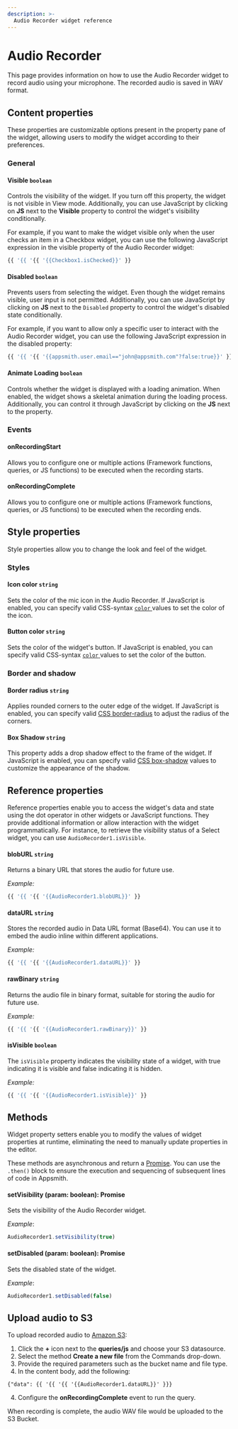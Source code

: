 ```yaml
---
description: >-
  Audio Recorder widget reference
---
```


# Audio Recorder

This page provides information on how to use the Audio Recorder widget to record audio using your microphone. The recorded audio is saved in WAV format.

## Content properties

These properties are customizable options present in the property pane of the widget, allowing users to modify the widget according to their preferences.

### General

#### Visible `boolean`

 

Controls the visibility of the widget. If you turn off this property, the widget is not visible in View mode. Additionally, you can use JavaScript by clicking on **JS** next to the **Visible** property to control the widget's visibility conditionally.

For example,  if you want to make the widget visible only when the user checks an item in a Checkbox widget, you can use the following JavaScript expression in the visible property of the Audio Recorder widget:

```js
{{ '{{ '{{ '{{Checkbox1.isChecked}}' }}
```


#### Disabled `boolean`

 

Prevents users from selecting the widget. Even though the widget remains visible, user input is not permitted. Additionally, you can use JavaScript by clicking on **JS** next to the `Disabled` property to control the widget's disabled state conditionally.

For example, if you want to allow only a specific user to interact with the Audio Recorder widget, you can use the following JavaScript expression in the disabled property: 
```js
{{ '{{ '{{ '{{appsmith.user.email=="john@appsmith.com"?false:true}}' }}
```



#### Animate Loading `boolean`

 

Controls whether the widget is displayed with a loading animation. When enabled, the widget shows a skeletal animation during the loading process. Additionally, you can control it through JavaScript by clicking on the **JS** next to the property.



### Events

#### onRecordingStart

 

Allows you to configure one or multiple actions (Framework functions, queries, or JS functions) to be executed when the recording starts.



#### onRecordingComplete

 

Allows you to configure one or multiple actions (Framework functions, queries, or JS functions) to be executed when the recording ends.



## Style properties

Style properties allow you to change the look and feel of the widget.

### Styles

#### Icon color `string`

 

Sets the color of the mic icon in the Audio Recorder. If JavaScript is enabled, you can specify valid CSS-syntax [`color` ](https://developer.mozilla.org/en-US/docs/Web/CSS/color) values to set the color of the icon.



#### Button color `string`

 

Sets the color of the widget's button. If JavaScript is enabled, you can specify valid CSS-syntax [`color` ](https://developer.mozilla.org/en-US/docs/Web/CSS/color) values to set the color of the button.



### Border and shadow

#### Border radius `string`

 

Applies rounded corners to the outer edge of the widget. If JavaScript is enabled, you can specify valid [CSS border-radius](https://developer.mozilla.org/en-US/docs/Web/CSS/border-radius) to adjust the radius of the corners.



#### Box Shadow `string`
 

 

This property adds a drop shadow effect to the frame of the widget. If JavaScript is enabled, you can specify valid [CSS box-shadow](https://developer.mozilla.org/en-US/docs/Web/CSS/box-shadow) values to customize the appearance of the shadow.



## Reference properties

Reference properties enable you to access the widget's data and state using the dot operator in other widgets or JavaScript functions. They provide additional information or allow interaction with the widget programmatically. For instance, to retrieve the visibility status of a Select widget, you can use `AudioRecorder1.isVisible`.


#### blobURL `string`

 

Returns a binary URL that stores the audio for future use.

*Example:*
```js
{{ '{{ '{{ '{{AudioRecorder1.blobURL}}' }}
```



#### dataURL `string`

 

Stores the recorded audio in Data URL format (Base64). You can use it to embed the audio inline within different applications.

*Example:*
```js
{{ '{{ '{{ '{{AudioRecorder1.dataURL}}' }}
```



#### rawBinary `string`

 

Returns the audio file in binary format, suitable for storing the audio for future use.

*Example:*
```js
{{ '{{ '{{ '{{AudioRecorder1.rawBinary}}' }}
```



#### isVisible `boolean`

 

The `isVisible` property indicates the visibility state of a widget, with true indicating it is visible and false indicating it is hidden.

*Example:*
```js
{{ '{{ '{{ '{{AudioRecorder1.isVisible}}' }}
```




## Methods

Widget property setters enable you to modify the values of widget properties at runtime, eliminating the need to manually update properties in the editor.

These methods are asynchronous and return a [Promise](/core-concepts/writing-code/javascript-promises#using-promises-in-appsmith). You can use the `.then()` block to ensure the execution and sequencing of subsequent lines of code in Appsmith.

#### setVisibility (param: boolean): Promise

 

Sets the visibility of the Audio Recorder widget.

*Example*:

```js
AudioRecorder1.setVisibility(true)
```





#### setDisabled (param: boolean): Promise

 

Sets the disabled state of the widget.

*Example*:

```js
AudioRecorder1.setDisabled(false)
```



## Upload audio to S3

To upload recorded audio to [Amazon S3](/connect-data/reference/querying-amazon-s3):

1. Click the **+** icon next to the **queries/js** and choose your S3 datasource.
2. Select the method **Create a new file** from the Commands drop-down.
3. Provide the required parameters such as the bucket name and file type.
4. In the content body, add the following:

```
{"data": {{ '{{ '{{ '{{AudioRecorder1.dataURL}}' }}}
```

4. Configure the **onRecordingComplete** event to run the query. 

When recording is complete, the audio WAV file would be uploaded to the S3 Bucket.


